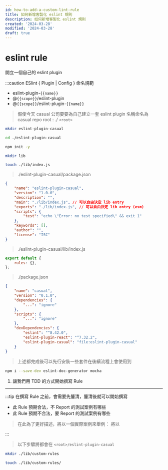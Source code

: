 ```yaml
---
id: how-to-add-a-custom-lint-rule
title: 如何新增客製化 eslint 規則
description: 如何新增客製化 eslint 規則
created: '2024-03-28'
modified: '2024-03-28'
draft: true
---
```


# eslint rule

開立一個自己的 eslint plugin

:::caution ESlint \{ Plugin | Config \} 命名規範

-   eslint-plugin-`{{name}}`
-   @`{{scope}}`/eslint-plugin
-   @`{{scope}}`/eslint-plugin-`{{name}}`

> 假使今天 casual 公司要要為自己建立一套 eslint plugin 名稱命名為 casual
> repo root : ./ `<root>`

```bash
mkdir eslint-plugin-casual

cd ./eslint-plugin-casual

npm init -y

mkdir lib

touch ./lib/index.js
```

> ./eslint-plugin-casual/package.json

```json
{
    "name": "eslint-plugin-casual",
    "version": "1.0.0",
    "description": "",
    "main": "./lib/index.js", // 可以自由決定 lib entry
    "exports": "./lib/index.js", // 可以自由決定 lib entry (esm)
    "scripts": {
        "test": "echo \"Error: no test specified\" && exit 1"
    },
    "keywords": [],
    "author": "",
    "license": "ISC"
}
```

> ./eslint-plugin-casual/lib/index.js

```js
export default {
    rules: {},
};
```

> ./package.json

```json
{
    "name": "casual",
    "version": "0.1.0",
    "dependencies": {
        "...": "ignore"
    },
    "scripts": {
        "...": "ignore"
    },
    "devDependencies": {
        "eslint": "^8.42.0",
        "eslint-plugin-react": "^7.32.2",
        "eslint-plugin-casual": "file:eslint-plugin-casual"
    }
}
```

> 上述都完成後可以先行安裝一些套件在後續流程上會使用到

```bash
npm i --save-dev eslint-doc-generator mocha
```

1. 讓我們用 TDD 的方式開始撰寫 Rule

---

:::tip 在撰寫 Rule 之前，會需要先釐清，釐清後就可以開始撰寫

-   此 Rule 預期合法，不 Report 的測試案例有哪些
-   此 Rule 預期不合法，要 Report 的測試案例有哪些

> 在此為了更好描述，將以一個實際案例來舉例：
> 將以

:::

> 以下步驟將都會在 `<root>/eslint-plugin-casual`

```bash
mkdir ./lib/custom-rules

touch ./lib/custom-rules/
```
